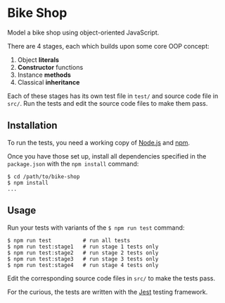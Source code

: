 # Bike Shop

Model a bike shop using object-oriented JavaScript.

There are 4 stages, each which builds upon some core OOP concept:

1. Object **literals**
2. **Constructor** functions
3. Instance **methods**
4. Classical **inheritance**

Each of these stages has its own test file in `test/` and source code file in `src/`. Run the tests and edit the source code files to make them pass.

## Installation

To run the tests, you need a working copy of [Node.js](https://nodejs.org/en/) and [npm](https://www.npmjs.com/).

Once you have those set up, install all dependencies specified in the `package.json` with the `npm install` command:

```shell
$ cd /path/to/bike-shop
$ npm install
...
```

## Usage

Run your tests with variants of the `$ npm run test` command:

```shell
$ npm run test          # run all tests
$ npm run test:stage1   # run stage 1 tests only
$ npm run test:stage2   # run stage 2 tests only
$ npm run test:stage3   # run stage 3 tests only
$ npm run test:stage4   # run stage 4 tests only
```

Edit the corresponding source code files in `src/` to make the tests pass.

For the curious, the tests are written with the [Jest](https://facebook.github.io/jest/) testing framework.
